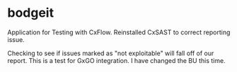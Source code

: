 # bodgeit

Application for Testing with CxFlow.
Reinstalled CxSAST to correct reporting issue.

Checking to see if issues marked as "not exploitable" will fall off of our report. 
This is a test for GxGO integration. I have changed the BU this time.
